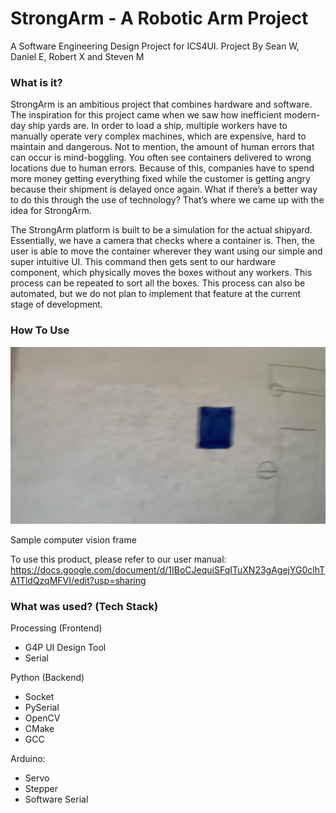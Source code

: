 # StrongArm - A Robotic Arm Project
A Software Engineering Design Project for ICS4UI.
Project By Sean W, Daniel E, Robert X and Steven M

### What is it? 

StrongArm is an ambitious project that combines hardware and software. The inspiration for this project came when we saw how inefficient modern-day ship yards are. In order to load a ship, multiple workers have to manually operate very complex machines, which are expensive, hard to maintain and dangerous. Not to mention, the amount of human errors that can occur is mind-boggling. You often see containers delivered to wrong locations due to human errors.  Because of this, companies have to spend more money getting everything fixed while the customer is getting angry because their shipment is delayed once again. What if there’s a better way to do this through the use of technology? That’s where we came up with the idea for StrongArm.

The StrongArm platform is built to be a simulation for the actual shipyard. Essentially, we have a camera that checks where a container is. Then, the user is able to move the container wherever they want using our simple and super intuitive UI. This command then gets sent to our hardware component, which physically moves the boxes without any workers. This process can be repeated to sort all the boxes. This process can also be automated, but we do not plan to implement that feature at the current stage of development. 


### How To Use

![alt text](opencv_frame.png)

Sample computer vision frame

To use this product, please refer to our user manual:
https://docs.google.com/document/d/1IBoCJequiSFqITuXN23gAgejYG0clhTA1TldQzqMFVI/edit?usp=sharing


### What was used? (Tech Stack)

Processing (Frontend)
- G4P UI Design Tool
- Serial 

Python (Backend)
- Socket
- PySerial
- OpenCV
- CMake
- GCC

Arduino:
- Servo 
- Stepper
- Software Serial